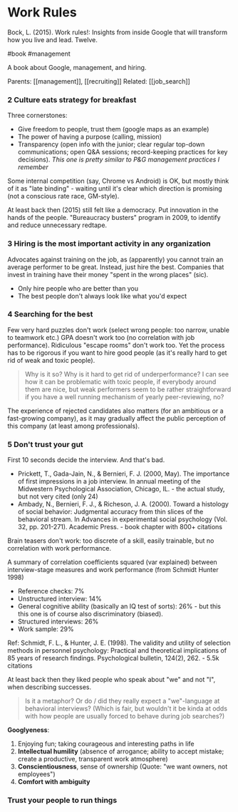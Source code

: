 # Work Rules

Bock, L. (2015). Work rules!: Insights from inside Google that will transform how you live and lead. Twelve.

#book #management

A book about Google, management, and hiring.

Parents: [[management]], [[recruiting]]
Related: [[job_search]]

### 2 Culture eats strategy for breakfast

Three cornerstones:
* Give freedom to people, trust them (google maps as an example)
* The power of having a purpose (calling, mission)
* Transparency (open info with the junior; clear regular top-down communications; open Q&A sessions; record-keeping practices for key decisions). _This one is pretty similar to P&G management practices I remember_

Some internal competition (say, Chrome vs Android) is OK, but mostly think of it as "late binding" - waiting until it's clear which direction is promising (not a conscious rate race, GM-style).

At least back then (2015) still felt like a democracy. Put innovation in the hands of the people. "Bureaucracy busters" program in 2009, to identify and reduce unnecessary redtape.

### 3 Hiring is the most important activity in any organization

Advocates against training on the job, as (apparently) you cannot train an average performer to be great. Instead, just hire the best. Companies that invest in training have their money "spent in the wrong places" (sic).

* Only hire people who are better than you
* The best people don't always look like what you'd expect

### 4 Searching for the best

Few very hard puzzles don't work (select wrong people: too narrow, unable to teamwork etc.) GPA doesn't work too (no correlation with job performance). Ridiculous "escape rooms" don't work too. Yet the process has to be rigorous if you want to hire good people (as it's really hard to get rid of weak and toxic people).

> Why is it so? Why is it hard to get rid of underperformance? I can see how it can be problematic with toxic people, if everybody around them are nice, but weak performers seem to be rather straightforward if you have a well running mechanism of yearly peer-reviewing, no?

The experience of rejected candidates also matters (for an ambitious or a fast-growing company), as it may gradually affect the public perception of this company (at least among professionals).

### 5 Don't trust your gut

First 10 seconds decide the interview. And that's bad.

* Prickett, T., Gada-Jain, N., & Bernieri, F. J. (2000, May). The importance of first impressions in a job interview. In annual meeting of the Midwestern Psychological Association, Chicago, IL. - the actual study, but not very cited (only 24)
* Ambady, N., Bernieri, F. J., & Richeson, J. A. (2000). Toward a histology of social behavior: Judgmental accuracy from thin slices of the behavioral stream. In Advances in experimental social psychology (Vol. 32, pp. 201-271). Academic Press. - book chapter with 800+ citations

Brain teasers don't work: too discrete of a skill, easily trainable, but no correlation with work performance.

A summary of correlation coefficients squared (var explained) between interview-stage measures and work performance (from Schmidt Hunter 1998)
* Reference checks: 7%
* Unstructured interview: 14%
* General cognitive ability (basically an IQ test of sorts): 26% - but this this one is of course also discriminatory (biased).
* Structured interviews: 26%
* Work sample: 29%

Ref: Schmidt, F. L., & Hunter, J. E. (1998). The validity and utility of selection methods in personnel psychology: Practical and theoretical implications of 85 years of research findings. Psychological bulletin, 124(2), 262. - 5.5k citations

At least back then they liked people who speak about "we" and not "I", when describing successes.

> Is it a metaphor? Or do / did they really expect a "we"-language at behavioral interviews? (Which is fair, but wouldn't it be kinda at odds with how people are usually forced to behave during job searches?)

**Googlyeness**:
1. Enjoying fun; taking courageous and interesting paths in life
2. **Intellectual humility** (absence of arrogance; ability to accept mistake; create a productive, transparent work atmosphere)
3. **Conscientiousness**, sense of ownership (Quote: "we want owners, not employees")
4. **Comfort with ambiguity**

### Trust your people to run things

